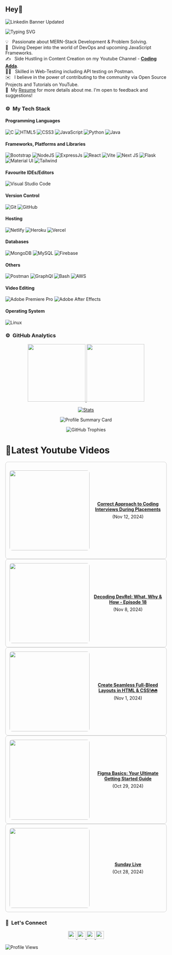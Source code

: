 ## Hey👋
![Linkedin Banner Updated](https://github.com/Yuvadi29/Yuvadi29/assets/80524895/64e39555-2b44-48be-a6b2-1a2a13c285be)


![Typing SVG](https://readme-typing-svg.herokuapp.com?font=comfortaa&color=ffffff&size=24&width=500&lines=🚀MERN-Stack+Developer;🎙️Podcaster;📷Content-Creator;🎤Speaker;👋Nice+to+meet+you...)

💡 &nbsp; Passionate about MERN-Stack Development & Problem Solving.\
🧠 &nbsp; Diving Deeper into the world of DevOps and upcoming JavaScript Frameworks.\
✍️ &nbsp; Side Hustling in Content Creation on my Youtube Channel - **[Coding Adda](https://www.youtube.com/@Coding_adda)**.\
🧑‍🏭 &nbsp; Skilled in Web-Testing including API testing on Postman.\
✉️ &nbsp; I believe in the power of contributing to the community via Open Source Projects and Tutorials on YouTube.\
📄 &nbsp;My [Resume](Aditya_Trivedi_CV.pdf) for more details about me. I'm open to feedback and suggestions!

### ⚙️ &nbsp;My Tech Stack
#### Programming Languages 

![C](https://skillicons.dev/icons?i=c)
![HTML5](https://skillicons.dev/icons?i=html)
![CSS3](https://skillicons.dev/icons?i=css)
![JavaScript](https://skillicons.dev/icons?i=js)
![Python](https://skillicons.dev/icons?i=python)
![Java](https://skillicons.dev/icons?i=java)

#### Frameworks, Platforms and Libraries

![Bootstrap](https://skillicons.dev/icons?i=bootstrap)
![NodeJS](https://skillicons.dev/icons?i=nodejs)
![ExpressJs](https://skillicons.dev/icons?i=express)
![React](https://skillicons.dev/icons?i=react)
![Vite](https://skillicons.dev/icons?i=vite)
![Next JS](https://skillicons.dev/icons?i=nextjs)
![Flask](https://skillicons.dev/icons?i=flask)
![Material UI](https://skillicons.dev/icons?i=materialui)
![Tailwind](https://skillicons.dev/icons?i=tailwind)


#### Favourite IDEs/Editors

![Visual Studio Code](https://skillicons.dev/icons?i=vscode)


#### Version Control

![Git](https://skillicons.dev/icons?i=git)
![GitHub](https://skillicons.dev/icons?i=github)

#### Hosting

![Netlify](https://skillicons.dev/icons?i=netlify)
![Heroku](https://skillicons.dev/icons?i=heroku)
![Vercel](https://skillicons.dev/icons?i=vercel)

#### Databases

![MongoDB](https://skillicons.dev/icons?i=mongodb)
![MySQL](https://skillicons.dev/icons?i=mysql)
![Firebase](https://skillicons.dev/icons?i=firebase)

#### Others

![Postman](https://skillicons.dev/icons?i=postman)
![GraphQl](https://skillicons.dev/icons?i=graphql)
![Bash](https://skillicons.dev/icons?i=bash)
![AWS](https://skillicons.dev/icons?i=aws)

#### Video Editing
![Adobe Premiere Pro](https://skillicons.dev/icons?i=pr)
![Adobe After Effects](https://skillicons.dev/icons?i=ae)

#### Operating System

![Linux](https://skillicons.dev/icons?i=linux)

<!--START_SECTION:waka-->
<!--END_SECTION:waka-->

### ⚙️ &nbsp;GitHub Analytics

<p align="center">
  <a href="https://github.com/Yuvadi29">
    <img height="180em" src="https://github-readme-stats-eight-theta.vercel.app/api?username=Yuvadi29&show_icons=true&theme=algolia&include_all_commits=true&count_private=true"/>
    <img height="180em" src="https://github-readme-stats-eight-theta.vercel.app/api/top-langs/?username=Yuvadi29&layout=compact&langs_count=8&theme=algolia"/>
  </a>
</p>

<p align="center">
    <!-- Stats Card -->
    <a href="https://github.com/Yuvadi29">
        <img src="https://github-stats-alpha.vercel.app/api/?username=Yuvadi29&cc=333333&tc=ffffff&ic=4B8BDA" alt="Stats" />
    </a>
</p>


<p align="center">
    <!-- Profile Summary Card -->
    <img src="https://github-profile-summary-cards.vercel.app/api/cards/profile-details?username=Yuvadi29&theme=algolia" alt="Profile Summary Card" />
</p>

<p align="center">
    <!-- Trophy Stats -->
    <img src="https://github-profile-trophy.vercel.app/?username=Yuvadi29&theme=tokyonight" alt="GitHub Trophies" />
</p>


# 📸Latest Youtube Videos
<!-- YOUTUBE-VIDEOS-LIST:START --><div style="border: 1px solid #ccc; border-radius: 8px; padding: 12px; display: flex; align-items: center;">
  <a href="https://www.youtube.com/watch?v=uHN6pAFSonI"><img width="250px" style="border-radius: 8px; margin-right: 12px;" src="https://i.ytimg.com/vi/uHN6pAFSonI/mqdefault.jpg"></a>
  <div style="flex-grow: 1; text-align: center;">
    <a href="https://www.youtube.com/watch?v=uHN6pAFSonI" style="display: block; font-weight: bold; margin-bottom: 6px;">Correct Approach to Coding Interviews During Placements</a> (Nov 12, 2024)<br/>
    
  </div>
</div><div style="border: 1px solid #ccc; border-radius: 8px; padding: 12px; display: flex; align-items: center;">
  <a href="https://www.youtube.com/watch?v=Fih55A01Pkg"><img width="250px" style="border-radius: 8px; margin-right: 12px;" src="https://i.ytimg.com/vi/Fih55A01Pkg/mqdefault.jpg"></a>
  <div style="flex-grow: 1; text-align: center;">
    <a href="https://www.youtube.com/watch?v=Fih55A01Pkg" style="display: block; font-weight: bold; margin-bottom: 6px;">Decoding DevRel: What, Why &amp; How - Episode 18</a> (Nov 8, 2024)<br/>
    
  </div>
</div><div style="border: 1px solid #ccc; border-radius: 8px; padding: 12px; display: flex; align-items: center;">
  <a href="https://www.youtube.com/watch?v=afFxMpyjXaU"><img width="250px" style="border-radius: 8px; margin-right: 12px;" src="https://i.ytimg.com/vi/afFxMpyjXaU/mqdefault.jpg"></a>
  <div style="flex-grow: 1; text-align: center;">
    <a href="https://www.youtube.com/watch?v=afFxMpyjXaU" style="display: block; font-weight: bold; margin-bottom: 6px;">Create Seamless Full-Bleed Layouts in HTML &amp; CSS!🔥🔥</a> (Nov 1, 2024)<br/>
    
  </div>
</div><div style="border: 1px solid #ccc; border-radius: 8px; padding: 12px; display: flex; align-items: center;">
  <a href="https://www.youtube.com/watch?v=PM3gNw8lvxY"><img width="250px" style="border-radius: 8px; margin-right: 12px;" src="https://i.ytimg.com/vi/PM3gNw8lvxY/mqdefault.jpg"></a>
  <div style="flex-grow: 1; text-align: center;">
    <a href="https://www.youtube.com/watch?v=PM3gNw8lvxY" style="display: block; font-weight: bold; margin-bottom: 6px;">Figma Basics: Your Ultimate Getting Started Guide</a> (Oct 29, 2024)<br/>
    
  </div>
</div><div style="border: 1px solid #ccc; border-radius: 8px; padding: 12px; display: flex; align-items: center;">
  <a href="https://www.youtube.com/watch?v=WgQCzjIjlns"><img width="250px" style="border-radius: 8px; margin-right: 12px;" src="https://i.ytimg.com/vi/WgQCzjIjlns/mqdefault.jpg"></a>
  <div style="flex-grow: 1; text-align: center;">
    <a href="https://www.youtube.com/watch?v=WgQCzjIjlns" style="display: block; font-weight: bold; margin-bottom: 6px;">Sunday Live</a> (Oct 28, 2024)<br/>
    
  </div>
</div><!-- YOUTUBE-VIDEOS-LIST:END -->

### 👋 &nbsp;Let's Connect
<p align="center">
  <a href="https://www.linkedin.com/in/adityat1702/">
        <img
            height="25"
            src="https://img.shields.io/badge/linkedin-%230077B5.svg?style=for-the-badge&logo=linkedin&logoColor=white"
        />
  </a>
  <a href="mailto:letstalkaditya@gmail.com">
        <img
            height="25"
            src="https://img.shields.io/badge/Gmail-D14836?style=for-the-badge&logo=gmail&logoColor=white"
        />
  <a href="https://youtube.com/@coding_adda">
    <img
        height="25"
        src="https://img.shields.io/badge/YouTube-red?/-@coding_adda?style=for-the-badge&logo=youtube&logoColor=white"
  </a>
    <a href="https://github.com/Yuvadi29">
        <img
            height="25"
            src="https://img.shields.io/badge/github-%23121011.svg?style=for-the-badge&logo=github&logoColor=white"
        />
    </a>
</p>

![Profile Views](https://komarev.com/ghpvc/?username=Yuvadi29&color=blue&style=flat&label=Profile+Views&base=1000)
